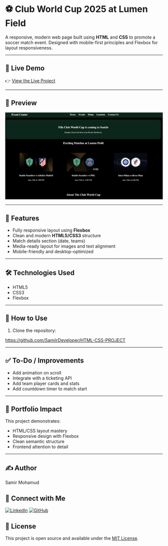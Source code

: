# ⚽ Club World Cup 2025 at Lumen Field

A responsive, modern web page built using **HTML** and **CSS** to promote a soccer match event. Designed with mobile-first principles and Flexbox for layout responsiveness.

---

## 🔗 Live Demo

👉 [View the Live Project](https://html-css-project-6-2025.netlify.app)

---

## 📸 Preview

![Project Screenshot](media/website-screenshot.png) 

---

## 🌟 Features

- Fully responsive layout using **Flexbox**
- Clean and modern **HTML5/CSS3** structure
- Match details section (date, teams)
- Media-ready layout for images and text alignment
- Mobile-friendly and desktop-optimized

---

## 🛠️ Technologies Used

- HTML5
- CSS3
- Flexbox

---

## 🚀 How to Use

1. Clone the repository:

https://github.com/SamiirDeveloper/HTML-CSS-PROJECT 

---

## ✅ To-Do / Improvements

- Add animation on scroll
- Integrate with a ticketing API
- Add team player cards and stats
- Add countdown timer to match start

---

## 💼 Portfolio Impact

This project demonstrates:
- HTML/CSS layout mastery
- Responsive design with Flexbox
- Clean semantic structure
- Frontend attention to detail 

---

## ✍️ Author

Samir Mohamud  

## 🔗 Connect with Me

 [![LinkedIn](https://img.shields.io/badge/LinkedIn-blue?style=for-the-badge&logo=linkedin&logoColor=white)](https://www.linkedin.com/in/SamiirDeveloper)
[![GitHub](https://img.shields.io/badge/GitHub-black?style=for-the-badge&logo=github&logoColor=white)](https://github.com/SamiirDeveloper)


## 📄 License

This project is open source and available under the [MIT License](LICENSE).